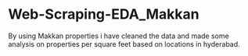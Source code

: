# Web-Scraping-EDA_Makkan
By using Makkan properties i have cleaned the data and made some analysis on properties per square feet based on locations in hyderabad.
